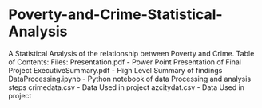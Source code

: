 # Poverty-and-Crime-Statistical-Analysis
A Statistical Analysis of the relationship between Poverty and Crime.
    Table of Contents: 
      Files:
	      Presentation.pdf - Power Point Presentation of Final Project
       	      ExecutiveSummary.pdf - High Level Summary of findings
	      DataProcessing.ipynb - Python notebook of data Processing and analysis steps
	      crimedata.csv - Data Used in project
	      azcitydat.csv - Data Used in project
